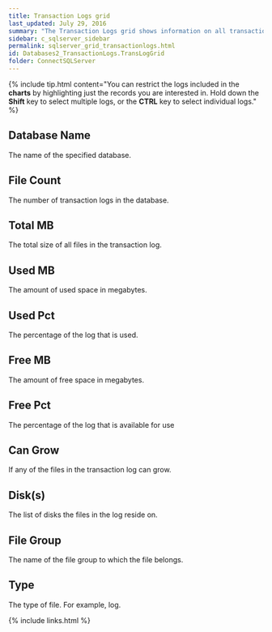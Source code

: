 ```yaml
---
title: Transaction Logs grid
last_updated: July 29, 2016
summary: "The Transaction Logs grid shows information on all transaction logs in the selected databases."
sidebar: c_sqlserver_sidebar
permalink: sqlserver_grid_transactionlogs.html
id: Databases2_TransactionLogs.TransLogGrid
folder: ConnectSQLServer
---
```



{% include tip.html content="You can restrict the logs included in the **charts** by highlighting just the records you are interested in. Hold down the **Shift** key to select multiple logs, or the **CTRL** key to select individual logs." %}


## Database Name

The name of the specified database.

## File Count

The number of transaction logs in the database.

## Total MB

The total size of all files in the transaction log.

## Used MB

The amount of used space in megabytes.

## Used Pct

The percentage of the log that is used.

## Free MB

The amount of free space in megabytes.

## Free Pct

The percentage of the log that is available for use

## Can Grow

If any of the files in the transaction log can grow.

## Disk(s)

The list of disks the files in the log reside on.

## File Group

The name of the file group to which the file belongs.

## Type

The type of file. For example, log.


{% include links.html %}
